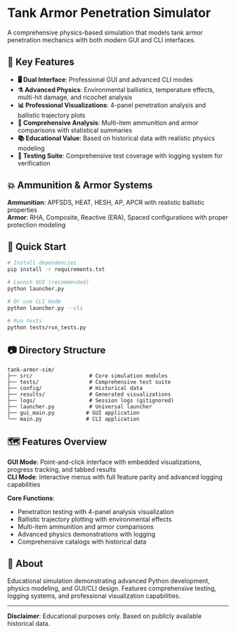 # Tank Armor Penetration Simulator

A comprehensive physics-based simulation that models tank armor penetration mechanics with both modern GUI and CLI interfaces.

## 🎯 Key Features

- **🖥️ Dual Interface**: Professional GUI and advanced CLI modes
- **⚗️ Advanced Physics**: Environmental ballistics, temperature effects, multi-hit damage, and ricochet analysis
- **📊 Professional Visualizations**: 4-panel penetration analysis and ballistic trajectory plots
- **🔬 Comprehensive Analysis**: Multi-item ammunition and armor comparisons with statistical summaries
- **📚 Educational Value**: Based on historical data with realistic physics modeling
- **🧪 Testing Suite**: Comprehensive test coverage with logging system for verification

## 💥 Ammunition & Armor Systems

**Ammunition**: APFSDS, HEAT, HESH, AP, APCR with realistic ballistic properties  
**Armor**: RHA, Composite, Reactive (ERA), Spaced configurations with proper protection modeling

## 🚀 Quick Start

```bash
# Install dependencies
pip install -r requirements.txt

# Launch GUI (recommended)
python launcher.py

# Or use CLI mode
python launcher.py --cli

# Run tests
python tests/run_tests.py
```

## 📷 Directory Structure

```
tank-armor-sim/
├── src/                  # Core simulation modules
├── tests/                # Comprehensive test suite  
├── config/               # Historical data
├── results/              # Generated visualizations
├── logs/                 # Session logs (gitignored)
├── launcher.py           # Universal launcher
├── gui_main.py          # GUI application
└── main.py              # CLI application
```

## 🗺️ Features Overview

**GUI Mode**: Point-and-click interface with embedded visualizations, progress tracking, and tabbed results  
**CLI Mode**: Interactive menus with full feature parity and advanced logging capabilities

**Core Functions**:
- Penetration testing with 4-panel analysis visualization
- Ballistic trajectory plotting with environmental effects
- Multi-item ammunition and armor comparisons
- Advanced physics demonstrations with logging
- Comprehensive catalogs with historical data

## 🎣 About

Educational simulation demonstrating advanced Python development, physics modeling, and GUI/CLI design. Features comprehensive testing, logging systems, and professional visualization capabilities.

---

**Disclaimer**: Educational purposes only. Based on publicly available historical data.
